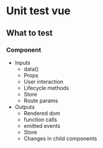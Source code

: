 # Unit test vue

## What to test

### Component
- Inputs
    - data()
    - Props
    - User interaction
    - Lifecycle methods
    - Store
    - Route params
- Outputs
    - Rendered dom
    - function calls
    - emitted events
    - Store
    - Changes in child components
